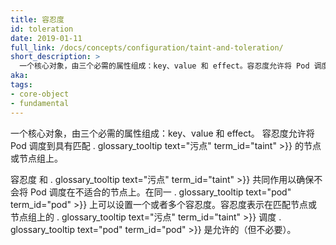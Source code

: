 ```yaml
---
title: 容忍度
id: toleration
date: 2019-01-11
full_link: /docs/concepts/configuration/taint-and-toleration/
short_description: >
  一个核心对象，由三个必需的属性组成：key、value 和 effect。容忍度允许将 Pod 调度到具有对应污点的节点或节点组上。
aka:
tags:
- core-object
- fundamental
---
```

 一个核心对象，由三个必需的属性组成：key、value 和 effect。
 容忍度允许将 Pod 调度到具有匹配 . glossary_tooltip text="污点" term_id="taint" >}} 的节点或节点组上。

<!--
---
title: Toleration
id: toleration
date: 2019-01-11
full_link: /docs/concepts/configuration/taint-and-toleration/
short_description: >
  A core object consisting of three required properties: key, value, and effect. Tolerations enable the scheduling of pods on nodes or node groups that have a matching taint.

aka:
tags:
- core-object
- fundamental
---
 A core object consisting of three required properties: key, value, and effect. Tolerations enable the scheduling of pods on nodes or node groups that have matching . glossary_tooltip text="taints" term_id="taint" >}}.
-->

<!--more-->

<!--
Tolerations and . glossary_tooltip text="taints" term_id="taint" >}} work together to ensure that pods are not scheduled onto inappropriate nodes. One or more tolerations are applied to a . glossary_tooltip text="pod" term_id="pod" >}}. A toleration indicates that the . glossary_tooltip text="pod" term_id="pod" >}} is allowed (but not required) to be scheduled on nodes or node groups with matching . glossary_tooltip text="taints" term_id="taint" >}}.
-->
 容忍度 和 . glossary_tooltip text="污点" term_id="taint" >}} 共同作用以确保不会将 Pod 调度在不适合的节点上。在同一 . glossary_tooltip text="pod" term_id="pod" >}} 上可以设置一个或者多个容忍度。容忍度表示在匹配节点或节点组上的 . glossary_tooltip text="污点" term_id="taint" >}} 调度 . glossary_tooltip text="pod" term_id="pod" >}} 是允许的（但不必要）。
